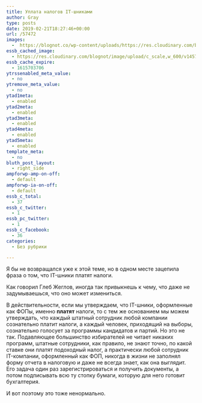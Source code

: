 ```yaml
---
title: Уплата налогов IT-шниками
author: Gray
type: posts
date: 2019-02-21T18:27:46+00:00
url: /57472
images:
  -  https://blognot.co/wp-content/uploads/https://res.cloudinary.com/blognot/image/upload/c_scale,w_600/v1457595483/wework_q0olze.jpg
essb_cached_image:
  - https://res.cloudinary.com/blognot/image/upload/c_scale,w_600/v1457595483/wework_q0olze.jpg
essb_cache_expire:
  - 1615703706
ytrssenabled_meta_value:
  - no
ytremove_meta_value:
  - no
ytad1meta:
  - enabled
ytad2meta:
  - enabled
ytad3meta:
  - enabled
ytad4meta:
  - enabled
ytad5meta:
  - enabled
template_meta:
  - no
bluth_post_layout:
  - right_side
ampforwp-amp-on-off:
  - default
ampforwp-ia-on-off:
  - default
essb_c_total:
  - 37
essb_c_twitter:
  - 1
essb_pc_twitter:
  - 1
essb_c_facebook:
  - 36
categories:
  - Без рубрики

---
```








Я бы не возвращался уже к этой теме, но в одном месте зацепила фраза о том, что IT-шники платят налоги. 

Как говорил Глеб Жеглов, иногда так привыкнешь к чему, что даже не задумываешься, что оно может измениться. 

В действительности, если мы утверждаем, что IT-шники, оформленные как ФОПы, именно **платят** налоги, то с тем же основанием мы можем утверждать, что каждый штатный сотрудник любой компании сознательно платит налоги, а каждый человек, приходящий на выборы, сознательно голосует за программы кандидатов и партий. Но это не так. Подавляющее большинство избирателей не читает никаких программ, штатные сотрудники, как правило, не знают точно, по какой ставке они платят подоходный налог, а практически любой сотрудник IT-компании, оформленный как ФОП, никогда в жизни не заполнял форму отчета в налоговую и даже не всегда знает, как она выглядит. Его задача один раз зарегистрироваться и получить документы, а потом подписывать всю ту стопку бумаги, которую для него готовит бухгалтерия.

И вот поэтому это тоже ненормально.